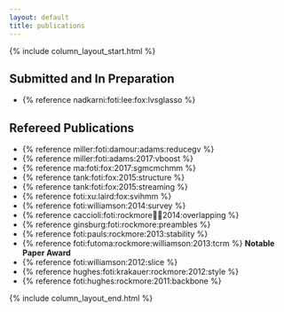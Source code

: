 ```yaml
---
layout: default
title: publications
---
```


{% include column_layout_start.html %}

<div class="pubs" markdown="1">

## Submitted and In Preparation

- {% reference nadkarni:foti:lee:fox:lvsglasso %}

## Refereed Publications

<!-- &#124 is | which gets rendered b/c of the list below -->
- {% reference miller:foti:damour:adams:reducegv %}
- {% reference miller:foti:adams:2017:vboost %}
- {% reference ma:foti:fox:2017:sgmcmchmm %}
- {% reference tank:foti:fox:2015:structure %} <!--<br/>[github]() &#124; [paper]()-->
- {% reference tank:foti:fox:2015:streaming %} <!-- <br/>[github]() &#124; [paper]()-->
- {% reference foti:xu:laird:fox:svihmm %} <!--<br/>[github]() &#124; [paper]()-->
- {% reference foti:williamson:2014:survey %}
- {% reference caccioli:foti:rockmore:farmer:2014:overlapping %}
- {% reference ginsburg:foti:rockmore:preambles %}
- {% reference foti:pauls:rockmore:2013:stability %}
- {% reference foti:futoma:rockmore:williamson:2013:tcrm %} **Notable Paper Award**
- {% reference foti:williamson:2012:slice %}
- {% reference hughes:foti:krakauer:rockmore:2012:style %}
- {% reference foti:hughes:rockmore:2011:backbone %}

</div>

{% include column_layout_end.html %}
